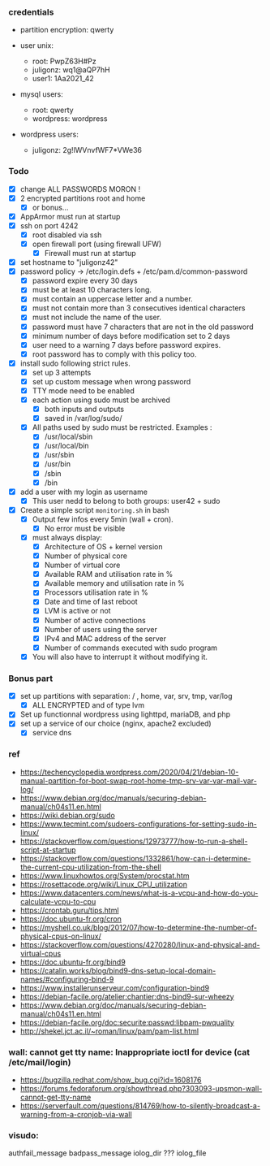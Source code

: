 ### credentials
- partition encryption: qwerty
- user unix:
	- root: PwpZ63H#Pz
	- juligonz: wq1@aQP7hH
	- user1: 1Aa2021_42

- mysql users:
	- root: qwerty 
	- wordpress: wordpress

- wordpress users:
	- juligonz: 2g!lWVnvfWF7*VWe36

### Todo

- [x] change ALL PASSWORDS MORON !
- [x] 2 encrypted partitions root and home
	- [x] or bonus...
- [x] AppArmor must run at startup 
- [x] ssh on port 4242
	- [x] root disabled via ssh
	- [x] open firewall port (using firewall UFW)
		- [x] Firewall must run at startup 
- [x] set hostname to "juligonz42"
- [x] password policy -> /etc/login.defs + /etc/pam.d/common-password
	- [x] password expire every 30 days
	- [x] must be at least 10 characters long.
	- [x] must contain an uppercase letter and a number. 
	- [x] must not contain more than 3 consecutives identical characters
	- [x] must not include the name of the user.
	- [x] password must have 7 characters that are not in the old password
	- [x] minimum number of days before modification set to 2 days
	- [x] user need to a warning 7 days before password expires.
	- [x] root password has to comply with this policy too.
- [x] install sudo following strict rules.
	- [x] set up 3 attempts  
	- [x] set up custom message when wrong password
	- [x] TTY mode need to be enabled
	- [x] each action using sudo must be archived
		- [x] both inputs and outputs
		- [x] saved in /var/log/sudo/
	- [x] All paths used by sudo must be restricted. Examples :
		- [x] /usr/local/sbin
		- [x] /usr/local/bin
		- [x] /usr/sbin
		- [x] /usr/bin
		- [x] /sbin
		- [x] /bin
- [x] add a user with my login as username
	- [x] This user nedd to belong to both groups: user42 + sudo
- [x] Create a simple script `monitoring.sh` in bash
	- [x] Output few infos  every 5min (wall + cron).
		- [x] No error must be visible
	- [x] must always display:
		- [x] Architecture of OS + kernel version
		- [x] Number of physical core
		- [x] Number of virtual core
		- [x] Available RAM and utilisation rate in %
		- [x] Available memory and utilisation rate in %
		- [x] Processors utilisation rate in %
		- [x] Date and time of last reboot
		- [x] LVM is active or not
		- [x] Number of active connections
		- [x] Number of users using the server
		- [x] IPv4 and MAC address of the server
		- [x] Number of commands executed with sudo program
	- [x] You will also have to interrupt it without modifying it.

### Bonus part 
- [x] set up partitions with separation: / , home, var, srv, tmp, var/log
	- [x] ALL ENCRYPTED and of type lvm
- [x] Set up functionnal wordpress using lighttpd, mariaDB, and php
- [x] set up a service of our choice (nginx, apache2 excluded)
	- [x] service dns 

### ref
- https://techencyclopedia.wordpress.com/2020/04/21/debian-10-manual-partition-for-boot-swap-root-home-tmp-srv-var-var-mail-var-log/
- https://www.debian.org/doc/manuals/securing-debian-manual/ch04s11.en.html
- https://wiki.debian.org/sudo
- https://www.tecmint.com/sudoers-configurations-for-setting-sudo-in-linux/
- https://stackoverflow.com/questions/12973777/how-to-run-a-shell-script-at-startup
- https://stackoverflow.com/questions/1332861/how-can-i-determine-the-current-cpu-utilization-from-the-shell
- https://www.linuxhowtos.org/System/procstat.htm
- https://rosettacode.org/wiki/Linux_CPU_utilization
- https://www.datacenters.com/news/what-is-a-vcpu-and-how-do-you-calculate-vcpu-to-cpu
- https://crontab.guru/tips.html
- https://doc.ubuntu-fr.org/cron
- https://myshell.co.uk/blog/2012/07/how-to-determine-the-number-of-physical-cpus-on-linux/
- https://stackoverflow.com/questions/4270280/linux-and-physical-and-virtual-cpus
- https://doc.ubuntu-fr.org/bind9
- https://catalin.works/blog/bind9-dns-setup-local-domain-names/#configuring-bind-9
- https://www.installerunserveur.com/configuration-bind9
- https://debian-facile.org/atelier:chantier:dns-bind9-sur-wheezy
- https://www.debian.org/doc/manuals/securing-debian-manual/ch04s11.en.html
- https://debian-facile.org/doc:securite:passwd:libpam-pwquality
- http://shekel.jct.ac.il/~roman/linux/pam/pam-list.html

### wall: cannot get tty name: Inappropriate ioctl for device (cat /etc/mail/login)
- https://bugzilla.redhat.com/show_bug.cgi?id=1608176
- https://forums.fedoraforum.org/showthread.php?303093-upsmon-wall-cannot-get-tty-name
- https://serverfault.com/questions/814769/how-to-silently-broadcast-a-warning-from-a-cronjob-via-wall
### visudo:
 authfail_message
 badpass_message
 iolog_dir ???
 iolog_file

